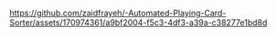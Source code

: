 

https://github.com/zaidfrayeh/-Automated-Playing-Card-Sorter/assets/170974361/a9bf2004-f5c3-4df3-a39a-c38277e1bd8d

